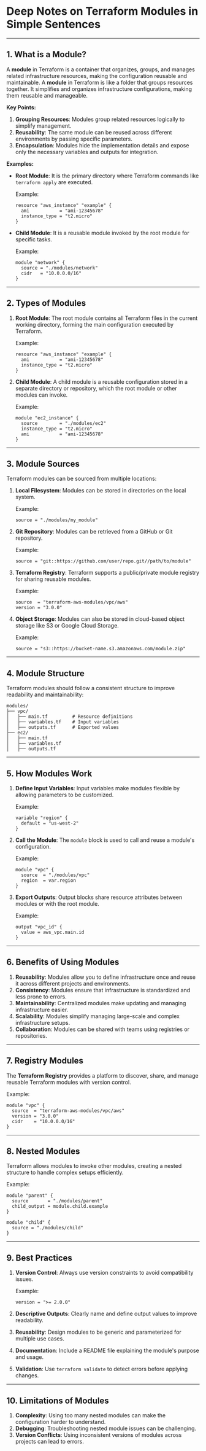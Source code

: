 # **Deep Notes on Terraform Modules in Simple Sentences**

---

## **1. What is a Module?**

A **module** in Terraform is a container that organizes, groups, and manages related infrastructure resources, making the configuration reusable and maintainable.
A **module** in Terraform is like a folder that groups resources together. It simplifies and organizes infrastructure configurations, making them reusable and manageable.

**Key Points:**

1. **Grouping Resources**: Modules group related resources logically to simplify management.
2. **Reusability**: The same module can be reused across different environments by passing specific parameters.
3. **Encapsulation**: Modules hide the implementation details and expose only the necessary variables and outputs for integration.

**Examples:**

- **Root Module**: It is the primary directory where Terraform commands like `terraform apply` are executed.
    
    Example:
    
    ```hcl
    resource "aws_instance" "example" {
      ami           = "ami-12345678"
      instance_type = "t2.micro"
    }
    ```
    
- **Child Module**: It is a reusable module invoked by the root module for specific tasks.
    
    Example:
    
    ```hcl
    module "network" {
      source = "./modules/network"
      cidr   = "10.0.0.0/16"
    }
    ```
    

---

## **2. Types of Modules**

1. **Root Module**: The root module contains all Terraform files in the current working directory, forming the main configuration executed by Terraform.
    
    Example:
    
    ```hcl
    resource "aws_instance" "example" {
      ami           = "ami-12345678"
      instance_type = "t2.micro"
    }
    ```
    
2. **Child Module**: A child module is a reusable configuration stored in a separate directory or repository, which the root module or other modules can invoke.
    
    Example:
    
    ```hcl
    module "ec2_instance" {
      source        = "./modules/ec2"
      instance_type = "t2.micro"
      ami           = "ami-12345678"
    }
    ```
    

---

## **3. Module Sources**

Terraform modules can be sourced from multiple locations:

1. **Local Filesystem**: Modules can be stored in directories on the local system.
    
    Example:
    
    ```hcl
    source = "./modules/my_module"
    ```
    
2. **Git Repository**: Modules can be retrieved from a GitHub or Git repository.
    
    Example:
    
    ```hcl
    source = "git::https://github.com/user/repo.git//path/to/module"
    ```
    
3. **Terraform Registry**: Terraform supports a public/private module registry for sharing reusable modules.
    
    Example:
    
    ```hcl
    source  = "terraform-aws-modules/vpc/aws"
    version = "3.0.0"
    ```
    
4. **Object Storage**: Modules can also be stored in cloud-based object storage like S3 or Google Cloud Storage.
    
    Example:
    
    ```hcl
    source = "s3::https://bucket-name.s3.amazonaws.com/module.zip"
    ```
    

---

## **4. Module Structure**

Terraform modules should follow a consistent structure to improve readability and maintainability:

```
modules/
├── vpc/
│   ├── main.tf         # Resource definitions
│   ├── variables.tf    # Input variables
│   ├── outputs.tf      # Exported values
├── ec2/
│   ├── main.tf
│   ├── variables.tf
│   ├── outputs.tf
```

---

## **5. How Modules Work**

1. **Define Input Variables**: Input variables make modules flexible by allowing parameters to be customized.
    
    Example:
    
    ```hcl
    variable "region" {
      default = "us-west-2"
    }
    ```
    
2. **Call the Module**: The `module` block is used to call and reuse a module's configuration.
    
    Example:
    
    ```hcl
    module "vpc" {
      source  = "./modules/vpc"
      region  = var.region
    }
    ```
    
3. **Export Outputs**: Output blocks share resource attributes between modules or with the root module.
    
    Example:
    
    ```hcl
    output "vpc_id" {
      value = aws_vpc.main.id
    }
    ```
    

---

## **6. Benefits of Using Modules**

1. **Reusability**: Modules allow you to define infrastructure once and reuse it across different projects and environments.
2. **Consistency**: Modules ensure that infrastructure is standardized and less prone to errors.
3. **Maintainability**: Centralized modules make updating and managing infrastructure easier.
4. **Scalability**: Modules simplify managing large-scale and complex infrastructure setups.
5. **Collaboration**: Modules can be shared with teams using registries or repositories.

---

## **7. Registry Modules**

The **Terraform Registry** provides a platform to discover, share, and manage reusable Terraform modules with version control.

Example:

```hcl
module "vpc" {
  source  = "terraform-aws-modules/vpc/aws"
  version = "3.0.0"
  cidr    = "10.0.0.0/16"
}
```

---

## **8. Nested Modules**

Terraform allows modules to invoke other modules, creating a nested structure to handle complex setups efficiently.

Example:

```hcl
module "parent" {
  source       = "./modules/parent"
  child_output = module.child.example
}

module "child" {
  source = "./modules/child"
}
```

---

## **9. Best Practices**

1. **Version Control**: Always use version constraints to avoid compatibility issues.
    
    Example:
    
    ```hcl
    version = ">= 2.0.0"
    
    ```
    
2. **Descriptive Outputs**: Clearly name and define output values to improve readability.
3. **Reusability**: Design modules to be generic and parameterized for multiple use cases.
4. **Documentation**: Include a README file explaining the module's purpose and usage.
5. **Validation**: Use `terraform validate` to detect errors before applying changes.

---

## **10. Limitations of Modules**

1. **Complexity**: Using too many nested modules can make the configuration harder to understand.
2. **Debugging**: Troubleshooting nested module issues can be challenging.
3. **Version Conflicts**: Using inconsistent versions of modules across projects can lead to errors.